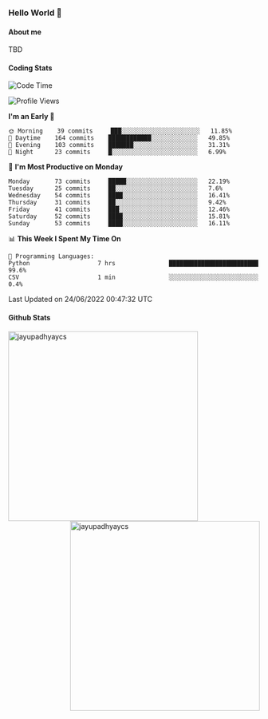 ### Hello World 👋
#### About me
TBD
#### Coding Stats
<!--START_SECTION:waka-->
![Code Time](http://img.shields.io/badge/Code%20Time-0%20secs-blue)

![Profile Views](http://img.shields.io/badge/Profile%20Views-0-blue)

**I'm an Early 🐤** 

```text
🌞 Morning    39 commits     ███░░░░░░░░░░░░░░░░░░░░░░   11.85% 
🌆 Daytime    164 commits    ████████████░░░░░░░░░░░░░   49.85% 
🌃 Evening    103 commits    ███████░░░░░░░░░░░░░░░░░░   31.31% 
🌙 Night      23 commits     █░░░░░░░░░░░░░░░░░░░░░░░░   6.99%

```
📅 **I'm Most Productive on Monday** 

```text
Monday       73 commits     █████░░░░░░░░░░░░░░░░░░░░   22.19% 
Tuesday      25 commits     ██░░░░░░░░░░░░░░░░░░░░░░░   7.6% 
Wednesday    54 commits     ████░░░░░░░░░░░░░░░░░░░░░   16.41% 
Thursday     31 commits     ██░░░░░░░░░░░░░░░░░░░░░░░   9.42% 
Friday       41 commits     ███░░░░░░░░░░░░░░░░░░░░░░   12.46% 
Saturday     52 commits     ████░░░░░░░░░░░░░░░░░░░░░   15.81% 
Sunday       53 commits     ████░░░░░░░░░░░░░░░░░░░░░   16.11%

```


📊 **This Week I Spent My Time On** 

```text
💬 Programming Languages: 
Python                   7 hrs               █████████████████████████   99.6% 
CSV                      1 min               ░░░░░░░░░░░░░░░░░░░░░░░░░   0.4%

```


 Last Updated on 24/06/2022 00:47:32 UTC
<!--END_SECTION:waka-->
#### Github Stats

<p  ><img align="left" src="https://github-readme-stats.vercel.app/api/top-langs?username=jayupadhyaycs&theme=tokyonight&show_icons=true&locale=en&layout=compact" alt="jayupadhyaycs" width="380px"  /> 
<img align="right" src="https://github-readme-streak-stats.herokuapp.com/?user=jayupadhyaycs&theme=tokyonight&" alt="jayupadhyaycs" width="380px"/>
</p>




<!--
**JayUpadhyayCS/JayUpadhyayCS** is a ✨ _special_ ✨ repository because its `README.md` (this file) appears on your GitHub profile.

Here are some ideas to get you started:

- 🔭 I’m currently working on ...
- 🌱 I’m currently learning ...
- 👯 I’m looking to collaborate on ...
- 🤔 I’m looking for help with ...
- 💬 Ask me about ...
- 📫 How to reach me: ...
- 😄 Pronouns: ...
- ⚡ Fun fact: ...
-->
